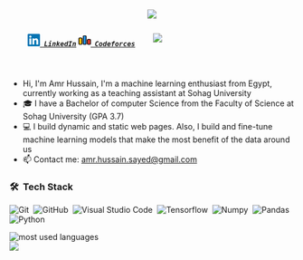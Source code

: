 

<h1 align="center">
  <a href="https://git.io/typing-svg">
    <img src="https://readme-typing-svg.herokuapp.com/?lines=Hello,+There!+👋;This+is+Amr+Hussain...;I+always+learn+new+things+!&color=669CF4&center=true&size=26">
  </a>
</h1>

<img width="250" align="right" src="https://c.tenor.com/_DOBjnGspYAAAAAM/code-coding.gif">

<h5 align="center">
  <code><a href="https://www.linkedin.com/in/amrhussainsayed" title="LinkedIn Profile"><img width="22" src="linkedin.jpg"> LinkedIn</a></code>
  <code><a href="https://codeforces.com/profile/Mastery07" title="Codeforces Profile"><img width="22" src="codeforces.jpg"> Codeforces</a></code>
</h5>
<br>


- Hi, I'm Amr Hussain, I'm a machine learning enthusiast from Egypt, currently working as a teaching assistant at Sohag University
- 🎓 I have a Bachelor of computer Science from the Faculty of Science at Sohag University (GPA 3.7)
- 💻 I build dynamic and static web pages. Also, I build and fine-tune machine learning models that make the most benefit of the data around us
- 📫 Contact me: <a href="mailto: amr.hussain.sayed@gmail.com">amr.hussain.sayed@gmail.com</a>

### 🛠 &nbsp;Tech Stack
![Git](https://img.shields.io/badge/-Git-05122A?style=flat&logo=git)&nbsp;
![GitHub](https://img.shields.io/badge/-GitHub-05122A?style=flat&logo=github)&nbsp;
![Visual Studio Code](https://img.shields.io/badge/-Visual%20Studio%20Code-05122A?style=flat&logo=visual-studio-code&logoColor=007ACC)&nbsp;
![Tensorflow](https://img.shields.io/badge/-TensorFlow-05122A?style=flat&logo=sass)&nbsp;
![Numpy](https://img.shields.io/badge/-Numpy-05122A?style=flat&logo=GraphQL)&nbsp;
![Pandas](https://img.shields.io/badge/-Pandas-05122A?style=flat&logo=MongoDB)&nbsp;
![Python](https://img.shields.io/badge/-Python%20-05122A?style=flat&logo=python)&nbsp;




<img align="left" src="https://github-readme-stats.vercel.app/api/top-langs?username=amr-hussain&show_icons=true&locale=en&layout=compact&theme=radical" alt="most used languages" />
<br>
<a href="https://komarev.com/ghpvc/?username=amr-hussain&style=for-the-badge">
    <img src="https://komarev.com/ghpvc/?username=amr-hussain&style=for-the-badge">
</a>

